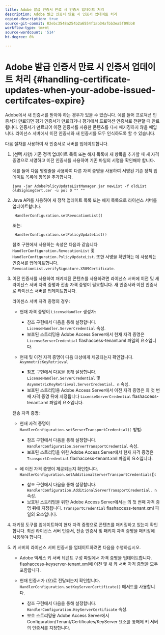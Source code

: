 ```yaml
---
title: Adobe 발급 인증서 만료 시 인증서 업데이트 처리
description: Adobe 발급 인증서 만료 시 인증서 업데이트 처리
copied-description: true
source-git-commit: 02ebc3548a254b2a6554f1ab34afbb3ea5f09bb8
workflow-type: tm+mt
source-wordcount: '514'
ht-degree: 0%

---
```


# Adobe 발급 인증서 만료 시 인증서 업데이트 처리 {#handling-certificate-updates-when-your-adobe-issued-certifcates-expire}

Adobe에서 새 인증서를 받아야 하는 경우가 있을 수 있습니다. 예를 들어 프로덕션 인증서가 만료되면 평가 인증서가 만료되거나 평가에서 프로덕션 인증서로 전환할 때 만료됩니다. 인증서가 만료되어 이전 인증서를 사용한 콘텐츠를 다시 패키징하지 않을 때입니다. 라이선스 서버에서 이전 인증서와 새 인증서를 모두 인식하도록 할 수 있습니다.

다음 절차를 사용하여 새 인증서로 서버를 업데이트합니다.

1. (선택 사항) 기존 정책 업데이트 목록 또는 해지 목록에 새 항목을 추가할 때 새 자격 증명으로 서명하고 이전 인증서를 사용하여 기존 파일의 서명을 확인해야 합니다.

   예를 들어 다음 명령줄을 사용하여 다른 자격 증명을 사용하여 서명된 기존 정책 업데이트 목록에 항목을 추가합니다.

   ```
   java -jar AdobePolicyUpdateListManager.jar newList -f oldList oldSigningCert.cer -u pol 0 "" ""
   ```

1. Java API를 사용하여 새 정책 업데이트 목록 또는 해지 목록으로 라이선스 서버를 업데이트합니다.

   ```
    HandlerConfiguration.setRevocationList() 
   ```

   또는:

   ```
    HandlerConfiguration.setPolicyUpdateList()
   ```

   참조 구현에서 사용하는 속성은 다음과 같습니다 `HandlerConfiguration.RevocationList` 및 `HandlerConfiguration.PolicyUpdateList`. 또한 서명을 확인하는 데 사용되는 인증서를 업데이트합니다. `RevocationList.verifySignature.X509Certificate`.

1. 이전 인증서를 사용하여 패키지된 콘텐츠를 사용하려면 라이선스 서버에 이전 및 새 라이선스 서버 자격 증명과 전송 자격 증명이 필요합니다. 새 인증서와 이전 인증서로 라이선스 서버를 업데이트합니다.

   라이센스 서버 자격 증명의 경우:

   * 현재 자격 증명이 `LicenseHandler` 생성자:

      * 참조 구현에서 다음을 통해 설정합니다. `LicenseHandler.ServerCredential` 속성.
      * 보호된 스트리밍용 Adobe Access Server에서 현재 자격 증명은 `LicenseServerCredential` flashaccess-tenant.xml 파일의 요소입니다.

   * 현재 및 이전 자격 증명이 다음 대상에게 제공되는지 확인합니다. `AsymmetricKeyRetrieval`

      * 참조 구현에서 다음을 통해 설정합니다. `LicenseHandler.ServerCredential` 및 `AsymmetricKeyRetrieval.ServerCredential. n` 속성.
      * 보호된 스트리밍용 Adobe Access Server에서 이전 자격 증명은 의 첫 번째 자격 증명 뒤에 지정됩니다 `LicenseServerCredential` flashaccess-tenant.xml 파일의 요소입니다.

   전송 자격 증명:

   * 현재 자격 증명이 `HandlerConfiguration.setServerTransportCredential()` 방법:

      * 참조 구현에서 다음을 통해 설정합니다. `HandlerConfiguration.ServerTransportCredential` 속성.
      * 보호된 스트리밍을 위한 Adobe Access Server에서 현재 자격 증명은 `TransportCredential` flashaccess-tenant.xml 파일의 요소입니다.

   * 에 이전 자격 증명이 제공되는지 확인합니다. `HandlerConfiguration.setAdditionalServerTransportCredentials`():

      * 참조 구현에서 다음을 통해 설정합니다. `HandlerConfiguration.AdditionalServerTransportCredential. n` 속성.
      * 보호된 스트리밍을 위한 Adobe Access Server에서는 의 첫 번째 자격 증명 뒤에 지정됩니다. `TransportCredential` flashaccess-tenant.xml 파일의 요소입니다.

1. 패키징 도구를 업데이트하여 현재 자격 증명으로 콘텐츠를 패키징하고 있는지 확인합니다. 최신 라이선스 서버 인증서, 전송 인증서 및 패키지 자격 증명을 패키징에 사용해야 합니다.
1. 키 서버의 라이선스 서버 인증서를 업데이트하려면 다음을 수행하십시오.

   * Adobe 액세스 키 서버 테넌트 구성 파일에서 자격 증명을 업데이트합니다. flashaccess-keyserver-tenant.xml에 이전 및 새 키 서버 자격 증명을 모두 포함합니다.
   * 현재 인증서가 (으)로 전달되는지 확인합니다. `HandlerConfiguration.setKeyServerCertificate()` 메서드를 사용합니다.

      * 참조 구현에서 다음을 통해 설정합니다. `HandlerConfiguration.KeyServerCertificate` 속성.
      * 보호 스트리밍용 Adobe Access Server에서 Configuration/Tenant/Certificates/KeyServer 요소를 통해에 키 서버의 인증서를 지정합니다.
